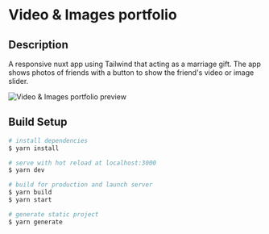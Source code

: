 # Video & Images portfolio

## Description

A responsive nuxt app using Tailwind that acting as a marriage gift. The app shows photos of friends with a button to show the friend's video or image slider.

![Video & Images portfolio preview](https://diltheymedia.com/pingu-roar/img/pingu.gif)

## Build Setup

```bash
# install dependencies
$ yarn install

# serve with hot reload at localhost:3000
$ yarn dev

# build for production and launch server
$ yarn build
$ yarn start

# generate static project
$ yarn generate
```
